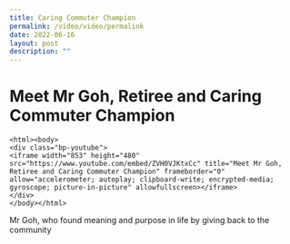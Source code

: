 ```yaml
---
title: Caring Commuter Champion
permalink: /video/video/permalink
date: 2022-06-16
layout: post
description: ""
---
```

# Meet Mr Goh, Retiree and Caring Commuter Champion

```
<html><body>
<div class="bp-youtube">
<iframe width="853" height="480" src="https://www.youtube.com/embed/ZVH0VJKtxCc" title="Meet Mr Goh, Retiree and Caring Commuter Champion" frameborder="0" allow="accelerometer; autoplay; clipboard-write; encrypted-media; gyroscope; picture-in-picture" allowfullscreen></iframe>
</div>
</body></html>
```
Mr Goh, who found meaning and purpose in life by giving back to the community